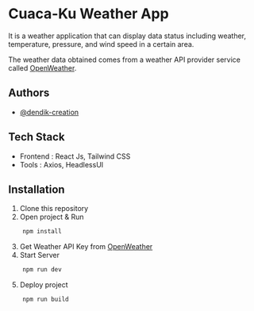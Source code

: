 # Cuaca-Ku Weather App

It is a weather application that can display data status including weather, temperature, pressure, and wind speed in a certain area.

The weather data obtained comes from a weather API provider service called [OpenWeather](https://openweathermap.org/api).

## Authors

- [@dendik-creation](https://www.github.com/dendik-creation)

## Tech Stack

- Frontend : React Js, Tailwind CSS
- Tools : Axios, HeadlessUI

## Installation

1. Clone this repository
2. Open project & Run

```bash
    npm install
```

3. Get Weather API Key from [OpenWeather](https://openweathermap.org/api)
4. Start Server

```bash
    npm run dev
```

5. Deploy project

```bash
    npm run build
```
